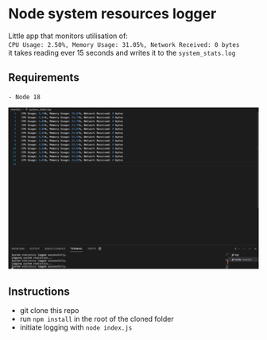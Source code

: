 # Node system resources logger

Little app that monitors utilisation of:  
        `CPU Usage: 2.50%, Memory Usage: 31.05%, Network Received: 0 bytes`  
it takes reading ever 15 seconds and writes it to the `system_stats.log`  

## Requirements

    - Node 18 

![Alt text](images/app.png?raw=true "app")

## Instructions

- git clone this repo
- run `npm install` in the root of the cloned folder
- initiate logging with `node index.js`